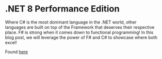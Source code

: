 # .NET 8 Performance Edition

Where C# is the most dominant language in the .NET world, other languages are built on top of the Framework that deserves their respective place. F# is strong when it comes down to functional programming! In this blog post, we will leverage the power of F# and C# to showcase where both excel!


Found [here](https://steven-giesel.com/update/2f70d926-ec92-4dfe-b278-18f78078253d)